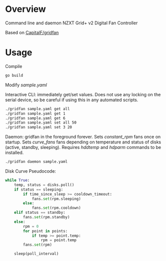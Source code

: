 
Overview
========

Command line and daemon NZXT Grid+ v2 Digital Fan Controller

Based on [CapitalF/gridfan](https://github.com/CapitalF/gridfan)

Usage
=====

Compile

```bash
go build
```

Modify *sample.yaml*

Interactive CLI: immediately get/set values. Does not use any locking on
the serial device, so be careful if using this in any automated scripts.

```bash
./gridfan sample.yaml get all
./gridfan sample.yaml get 1
./gridfan sample.yaml get 6
./gridfan sample.yaml set all 50
./gridfan sample.yaml set 3 20
```

Daemon: gridfan in the foreground forever. Sets *constant_rpm* fans once on
startup. Sets *curve_fans* fans depending on temperature and status of
disks (active, standby, sleeping). Requires *hddtemp* and *hdparm* commands
to be installed.

```bash
./gridfan daemon sample.yaml
```

Disk Curve Pseudocode:

```python
while True:
    temp, status = disks.poll()
    if status == sleeping:
        if time_since_sleep >= cooldown_timeout:
            fans.set(rpm.sleeping)
        else:
            fans.set(rpm.cooldown)
    elif status == standby:
        fans.set(rpm.standby)
    else:
        rpm = 0
        for point in points:
            if temp >= point.temp:
                rpm = point.temp
        fans.set(rpm)

    sleep(poll_interval)
```
